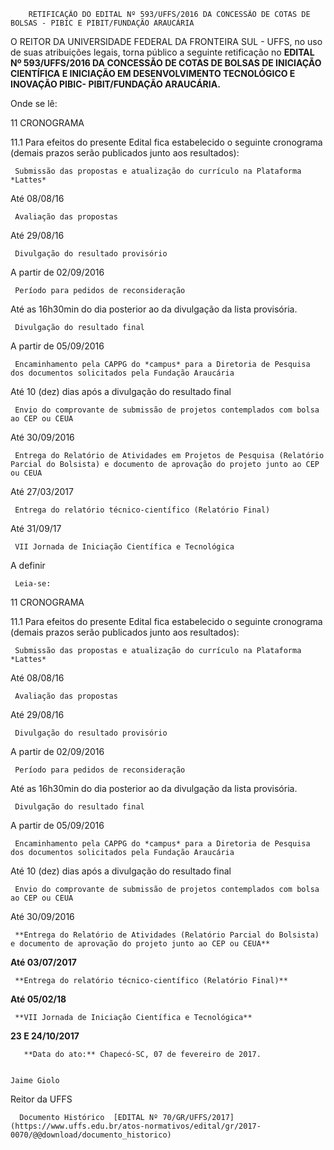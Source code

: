         RETIFICAÇÃO DO EDITAL Nº 593/UFFS/2016 DA CONCESSÃO DE COTAS DE BOLSAS - PIBIC E PIBIT/FUNDAÇÃO ARAUCÁRIA  

O REITOR DA UNIVERSIDADE FEDERAL DA FRONTEIRA SUL - UFFS, no uso de suas atribuições legais, torna público a seguinte retificação no **EDITAL Nº 593/UFFS/2016 DA CONCESSÃO DE COTAS DE BOLSAS DE INICIAÇÃO CIENTÍFICA E INICIAÇÃO EM DESENVOLVIMENTO TECNOLÓGICO E INOVAÇÃO PIBIC- PIBIT/FUNDAÇÃO ARAUCÁRIA.**

 Onde se lê:

 11 CRONOGRAMA

 11.1 Para efeitos do presente Edital fica estabelecido o seguinte cronograma (demais prazos serão publicados junto aos resultados):

     Submissão das propostas e atualização do currículo na Plataforma *Lattes*

   Até 08/08/16

     Avaliação das propostas

   Até 29/08/16

     Divulgação do resultado provisório

   A partir de 02/09/2016

     Período para pedidos de reconsideração

   Até as 16h30min do dia posterior ao da divulgação da lista provisória.

     Divulgação do resultado final

   A partir de 05/09/2016

     Encaminhamento pela CAPPG do *campus* para a Diretoria de Pesquisa dos documentos solicitados pela Fundação Araucária

   Até 10 (dez) dias após a divulgação do resultado final 

     Envio do comprovante de submissão de projetos contemplados com bolsa ao CEP ou CEUA

   Até 30/09/2016

     Entrega do Relatório de Atividades em Projetos de Pesquisa (Relatório Parcial do Bolsista) e documento de aprovação do projeto junto ao CEP ou CEUA

   Até 27/03/2017

     Entrega do relatório técnico-científico (Relatório Final)

   Até 31/09/17

     VII Jornada de Iniciação Científica e Tecnológica 

   A definir

     Leia-se:

 11 CRONOGRAMA

 11.1 Para efeitos do presente Edital fica estabelecido o seguinte cronograma (demais prazos serão publicados junto aos resultados): 

     Submissão das propostas e atualização do currículo na Plataforma *Lattes*

   Até 08/08/16

     Avaliação das propostas

   Até 29/08/16

     Divulgação do resultado provisório

   A partir de 02/09/2016

     Período para pedidos de reconsideração

   Até as 16h30min do dia posterior ao da divulgação da lista provisória.

     Divulgação do resultado final

   A partir de 05/09/2016

     Encaminhamento pela CAPPG do *campus* para a Diretoria de Pesquisa dos documentos solicitados pela Fundação Araucária

   Até 10 (dez) dias após a divulgação do resultado final 

     Envio do comprovante de submissão de projetos contemplados com bolsa ao CEP ou CEUA

   Até 30/09/2016

     **Entrega do Relatório de Atividades (Relatório Parcial do Bolsista) e documento de aprovação do projeto junto ao CEP ou CEUA**

   **Até 03/07/2017**

     **Entrega do relatório técnico-científico (Relatório Final)**

   **Até 05/02/18**

     **VII Jornada de Iniciação Científica e Tecnológica** 

   **23 E 24/10/2017**

       **Data do ato:** Chapecó-SC, 07 de fevereiro de 2017.   
 

    Jaime Giolo   
 Reitor da UFFS 

      Documento Histórico  [EDITAL Nº 70/GR/UFFS/2017](https://www.uffs.edu.br/atos-normativos/edital/gr/2017-0070/@@download/documento_historico)     
      